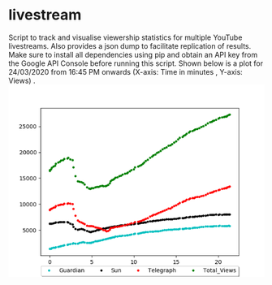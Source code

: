 # livestream
Script to track and visualise viewership statistics for multiple YouTube livestreams. Also provides a json dump to facilitate replication of results.
Make sure to install all dependencies using pip and obtain an API key from the Google API Console before running this script. Shown below is a plot for 24/03/2020 from 16:45 PM onwards (X-axis: Time in minutes , Y-axis: Views) . 
![Sample plot for 24/03/2020](https://github.com/argoopjmc/livestream/blob/master/Viewership_Stats_24_03_2020_Guardian_Sun_Telegraph.png?raw=true "Plot for 24/03/2020")
